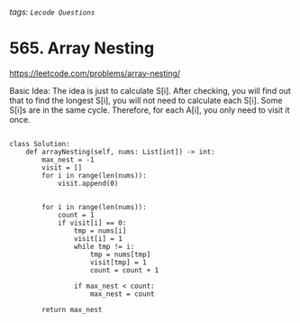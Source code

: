 ###### tags: `Lecode Questions`

# 565. Array Nesting

https://leetcode.com/problems/array-nesting/

Basic Idea: The idea is just to calculate S[i].  After checking, you will find out that to find the longest S[i], you will not need to calculate each S[i].  Some S[i]s are in the same cycle.  Therefore, for each A[i], you only need to visit it once.



```python=

class Solution:
    def arrayNesting(self, nums: List[int]) -> int:
        max_nest = -1
        visit = []
        for i in range(len(nums)):
            visit.append(0) 
        
        
        for i in range(len(nums)):
            count = 1
            if visit[i] == 0:
                tmp = nums[i]
                visit[i] = 1
                while tmp != i:
                    tmp = nums[tmp]
                    visit[tmp] = 1
                    count = count + 1
                    
                if max_nest < count:
                    max_nest = count
        
        return max_nest
                    
```